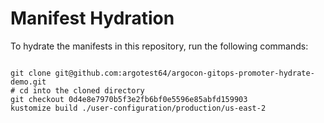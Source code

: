 
# Manifest Hydration

To hydrate the manifests in this repository, run the following commands:

```shell

git clone git@github.com:argotest64/argocon-gitops-promoter-hydrate-demo.git
# cd into the cloned directory
git checkout 0d4e8e7970b5f3e2fb6bf0e5596e85abfd159903
kustomize build ./user-configuration/production/us-east-2
```